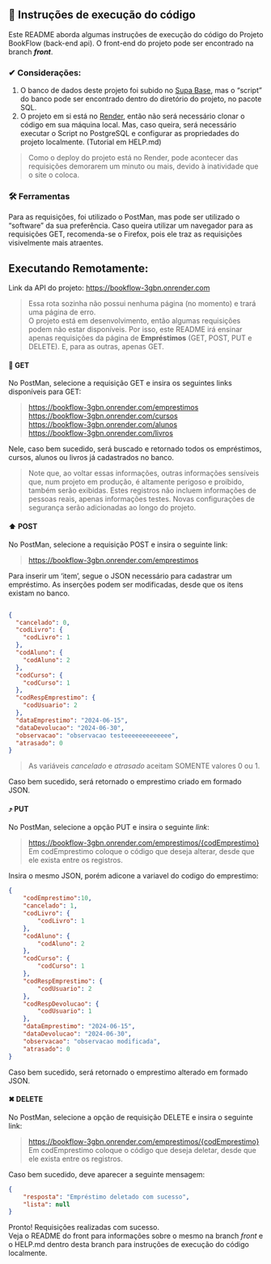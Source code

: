 ## 📝 Instruções de execução do código

Este README aborda algumas instruções de execução do código do Projeto BookFlow (back-end api). O front-end do projeto pode ser encontrado na branch **_front_**.

### ✔ Considerações:

1) O banco de dados deste projeto foi subido no [Supa Base](https://supabase.com/), mas o “script” do banco pode ser encontrado dentro do diretório do projeto, no pacote SQL.
2) O projeto em si está no [Render](https://render.com/), então não será necessário clonar o código em sua máquina local. Mas, caso queira, será necessário executar o Script no PostgreSQL e configurar as propriedades do projeto localmente. (Tutorial em HELP.md)
> Como o deploy do projeto está no Render, pode acontecer das requisições demorarem um minuto ou mais, devido à inatividade que o site o coloca.
### 🛠 Ferramentas
Para as requisições, foi utilizado o PostMan, mas pode ser utilizado o “software” da sua preferência. Caso queira utilizar um navegador para as requisições GET, recomenda-se o Firefox, pois ele traz as requisições visivelmente mais atraentes.

## Executando Remotamente:
Link da API do projeto: https://bookflow-3gbn.onrender.com
> Essa rota sozinha não possui nenhuma página (no momento) e trará uma página de erro.\
>O projeto está em desenvolvimento, então algumas requisições podem não estar disponíveis. Por isso, este README irá ensinar apenas requisições da página de **Empréstimos** (GET, POST, PUT e DELETE). E, para as outras, apenas GET.

 #### 🔁 GET

No PostMan, selecione a requisição GET e insira os seguintes links disponíveis para GET:
>https://bookflow-3gbn.onrender.com/emprestimos \
>https://bookflow-3gbn.onrender.com/cursos \
>https://bookflow-3gbn.onrender.com/alunos \
>https://bookflow-3gbn.onrender.com/livros

Nele, caso bem sucedido, será buscado e retornado todos os empréstimos, cursos, alunos ou livros já cadastrados no banco.
>Note que, ao voltar essas informações, outras informações sensíveis que, num projeto em produção, é altamente perigoso e proibido, também serão exibidas. Estes registros não incluem informações de pessoas reais, apenas informações testes. Novas configurações de segurança serão adicionadas ao longo do projeto.

#### ⬆ POST

No PostMan, selecione a requisição POST e insira o seguinte link:
> https://bookflow-3gbn.onrender.com/emprestimos

Para inserir um ‘item’, segue o JSON necessário para cadastrar um empréstimo. As inserções podem ser modificadas, desde que os itens existam no banco.

```json

{
  "cancelado": 0,
  "codLivro": {
    "codLivro": 1
  },
  "codAluno": {
    "codAluno": 2
  },
  "codCurso": {
    "codCurso": 1
  },
  "codRespEmprestimo": {
    "codUsuario": 2
  },
  "dataEmprestimo": "2024-06-15",
  "dataDevolucao": "2024-06-30",
  "observacao": "observacao testeeeeeeeeeeeee",
  "atrasado": 0
}

```
>As variáveis _cancelado_ e _atrasado_ aceitam SOMENTE valores 0 ou 1.

Caso bem sucedido, será retornado o emprestimo criado em formado JSON.
#### ⤴ PUT 
No PostMan, selecione a opção PUT e insira o seguinte _link_:
>https://bookflow-3gbn.onrender.com/emprestimos/{codEmprestimo} \
> Em codEmprestimo coloque o código que deseja alterar, desde que ele exista entre os registros.

Insira o mesmo JSON, porém adicone a variavel do codigo do emprestimo:

```json
{
    "codEmprestimo":10,
    "cancelado": 1,
    "codLivro": {
        "codLivro": 1
    },
    "codAluno": {
        "codAluno": 2
    },
    "codCurso": {
        "codCurso": 1
    },
    "codRespEmprestimo": {
        "codUsuario": 2
    },
    "codRespDevolucao": {
        "codUsuario": 1
    },
    "dataEmprestimo": "2024-06-15",
    "dataDevolucao": "2024-06-30",
    "observacao": "observacao modificada",
    "atrasado": 0
}
```
Caso bem sucedido, será retornado o emprestimo alterado em formado JSON.
#### ✖ DELETE
No PostMan, selecione a opção de requisição DELETE e insira o seguinte link:
>https://bookflow-3gbn.onrender.com/emprestimos/{codEmprestimo} \
> Em codEmprestimo coloque o código que deseja deletar, desde que ele exista entre os registros.

Caso bem sucedido, deve aparecer a seguinte mensagem:

```json
{
    "resposta": "Empréstimo deletado com sucesso",
    "lista": null
}
```

Pronto! Requisições realizadas com sucesso. \
Veja o README do front para informações sobre o mesmo na branch _front_ e o HELP.md dentro desta branch para instruções de execução do código localmente.